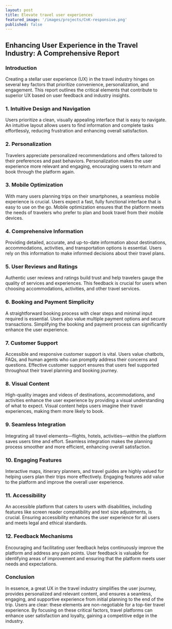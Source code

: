 ```yaml
---
layout: post
title: Elevate travel user experiences
featured_image: '/images/projects/CnK-responsive.png'
published: false
---
```


## Enhancing User Experience in the Travel Industry: A Comprehensive Report

### Introduction

Creating a stellar user experience (UX) in the travel industry hinges on several key factors that prioritize convenience, personalization, and engagement. This report outlines the critical elements that contribute to superior UX based on user feedback and industry insights.

### 1. Intuitive Design and Navigation

Users prioritize a clean, visually appealing interface that is easy to navigate. An intuitive layout allows users to find information and complete tasks effortlessly, reducing frustration and enhancing overall satisfaction.

### 2. Personalization

Travelers appreciate personalized recommendations and offers tailored to their preferences and past behaviors. Personalization makes the user experience more relevant and engaging, encouraging users to return and book through the platform again.

### 3. Mobile Optimization

With many users planning trips on their smartphones, a seamless mobile experience is crucial. Users expect a fast, fully functional interface that is easy to use on the go. Mobile optimization ensures that the platform meets the needs of travelers who prefer to plan and book travel from their mobile devices.

### 4. Comprehensive Information

Providing detailed, accurate, and up-to-date information about destinations, accommodations, activities, and transportation options is essential. Users rely on this information to make informed decisions about their travel plans.

### 5. User Reviews and Ratings

Authentic user reviews and ratings build trust and help travelers gauge the quality of services and experiences. This feedback is crucial for users when choosing accommodations, activities, and other travel services.

### 6. Booking and Payment Simplicity

A straightforward booking process with clear steps and minimal input required is essential. Users also value multiple payment options and secure transactions. Simplifying the booking and payment process can significantly enhance the user experience.

### 7. Customer Support

Accessible and responsive customer support is vital. Users value chatbots, FAQs, and human agents who can promptly address their concerns and questions. Effective customer support ensures that users feel supported throughout their travel planning and booking journey.

### 8. Visual Content

High-quality images and videos of destinations, accommodations, and activities enhance the user experience by providing a visual understanding of what to expect. Visual content helps users imagine their travel experiences, making them more likely to book.

### 9. Seamless Integration

Integrating all travel elements—flights, hotels, activities—within the platform saves users time and effort. Seamless integration makes the planning process smoother and more efficient, enhancing overall satisfaction.

### 10. Engaging Features

Interactive maps, itinerary planners, and travel guides are highly valued for helping users plan their trips more effectively. Engaging features add value to the platform and improve the overall user experience.

### 11. Accessibility

An accessible platform that caters to users with disabilities, including features like screen reader compatibility and text size adjustments, is crucial. Ensuring accessibility enhances the user experience for all users and meets legal and ethical standards.

### 12. Feedback Mechanisms

Encouraging and facilitating user feedback helps continuously improve the platform and address any pain points. User feedback is valuable for identifying areas of improvement and ensuring that the platform meets user needs and expectations.

### Conclusion

In essence, a great UX in the travel industry simplifies the user journey, provides personalized and relevant content, and ensures a seamless, engaging, and supportive experience from initial planning to the end of the trip. Users are clear: these elements are non-negotiable for a top-tier travel experience. By focusing on these critical factors, travel platforms can enhance user satisfaction and loyalty, gaining a competitive edge in the industry.

